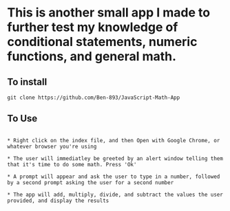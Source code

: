 # This is another small app I made to further test my knowledge of conditional statements, numeric functions, and general math.

## To install
```
git clone https://github.com/Ben-893/JavaScript-Math-App
```
## To Use
```

* Right click on the index file, and then Open with Google Chrome, or whatever browser you're using

* The user will immediatley be greeted by an alert window telling them that it's time to do some math. Press 'Ok'

* A prompt will appear and ask the user to type in a number, followed by a second prompt asking the user for a second number

* The app will add, multiply, divide, and subtract the values the user provided, and display the results
```
